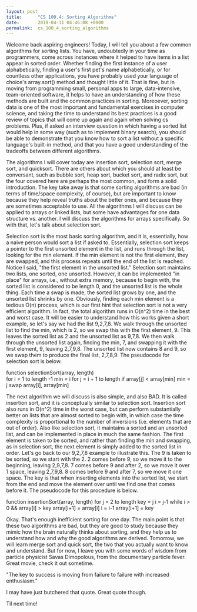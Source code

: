 ```yaml
---
layout: post
title:      "CS 100.4: Sorting Algorithms"
date:       2018-04-11 04:46:08 +0000
permalink:  cs_100_4_sorting_algorithms
---
```



Welcome back aspiring engineers! Today, I will tell you about a few common algorithms for sorting lists. You have, undoubtedly in your time as programmers, come across instances where it helped to have items in a list appear in sorted order.  Whether finding the first instance of a user alphabetically, finding a user's first pet's name alphabetically, or for countless other applications, you have probably used your language of choice's array.sort() method and thought little of it. That is fine, but in moving from programming small, personal apps to large, data-intensive, team-oriented software, it helps to have an understanding of how these methods are built and the common practices in sorting. Moreoever, sorting data is one of the most important and fundamental exercises in computer science, and taking the time to understand its best practices is a good review of topics that will come up again and again when solving cs problems. Plus, if asked an interview question in which having a sorted list would help in some way (such as to implement binary search), you should be able to demonstrate that you know how to sort a list without a specific language's built-in method, and that you have a good understanding of the tradeoffs between different algorithms. 

The algorithms I will cover today are insertion sort, selection sort, merge sort, and quicksort. There are others about which you should at least be conversant, such as bubble sort, heap sort, bucket sort, and radix sort, but the  four covered here are perhaps the most common, and form a solid introduction. The key take away is that some sorting algorithms are bad (in terms of time/space complexity, of course), but are important to know because they help reveal truths about the better ones, and because they are sometimes acceptable to use. All the algorithms I will discuss can be applied to arrays or linked lists, but some have advantages for one data structure vs. another. I will discuss the algorithms for arrays specifically. So with that, let's talk about selection sort.  

Selection sort is the most basic sorting algorithm, and it is, essentially, how a naive person would sort a list if asked to. 
Essentially, selection sort keeps a pointer to the first unsorted element in the list, and runs through the list, looking for the min element. If the min element is not the first element, they are swapped, and this process repeats until the end of the list is reached. Notice I said, "the first element in the unsorted list." Selection sort maintains two lists, one sorted, one unsorted. However, it can be implemented "in place" for arrays, i.e., without extra memory, because to begin with, the sorted list is considered to be length 0, and the unsorted list is the whole thing. Each time a swap is made, the sorted list grows by one, and the unsorted list shrinks by one. Obviously, finding each min element is a tedious O(n) process, which is our first hint that selection sort is not a very efficient algorithm. In fact, the total algorithm runs in O(n^2) time in the best and worst case.  It will be easier to understand how this works given a short example, so let's say we had the list 9,2,7,8. We walk through the unsorted list to find the min, which is 2, so we swap this with the first element, 9. This leaves the sorted list as 2 and the unsorted list as 9,7,8. We then walk through the unsorted list again, finding the min, 7, and swapping it with the first element, 9, leaving 2,7,9,8. The unsorted list now contains 8 and 9, so we swap them to produce the final list, 2,7,8,9. The pseudocode for selection sort is below. 

function selectionSort(array, length)  
		for i = 1 to  length -1
		    min = i 
				for j = i + 1 to length 
				    if array[j] < array[min] 
				        min = j 
		    swap array[i], array[min] 
				
								 
The next algorithm we will discuss is also simple, and also BAD. It is called insertion sort, and it is conceptually similar to selection sort. Insertion sort also runs in O(n^2) time in the worst case, but can perform substantially better on lists that are almost sorted to begin with, in which case the time complexity is proportional to the number of inversions (i.e. elements that are out of order).  Also like selection sort, it maintains a sorted and an unsorted list, and can be implemented in place in much the same fashion. The first element is taken to be sorted, and rather than finding the min and swapping, as in selection sort, the next element is simply added to the sorted list in order. Let's go back to our 9,2,7,8 example to illustrate this. The 9 is taken to  be sorted, so we start with the 2. 2 comes before 9, so we move it to the beginning, leaving 2,9,7,8. 7 comes before 9 and after 2, so we move it over 1 space, leaving 2,7,9,8. 8 comes before 9 and after 7, so we move it one space. The key is that when inserting elements into the sorted list, we start from the end and move the element over until we find one that comes before it. The pseudocode for this procedure is below. 

function insertionSort(array, length) 
    for j = 2 to length 
		    key = j 
		    i = j-1 
				while i > 0 && array[i] > key 
				    array[i+1] = array[i] 
						i = i-1 
			 array[i+1] = key 
			 
Okay. That's enough inefficient sorting for one day. The main point is that these two algorithms are bad, but they are good to study because they mimic how the brain naturally thinks about sorting, and they help us to understand how and why the good algorithms are derived. Tomorrow, we will learn merge sort and quick sort, the two that you actually want to know and understand. But for now, I leave you with some words of wisdom from particle physicist Savas Dimopolous, from the documentary particle fever. Great movie, check it out sometime. 

"The key to success is moving from failure to failure with increased enthusiasm." 

I may have just butchered that quote. Great quote though. 

Til next time!


				 
    
